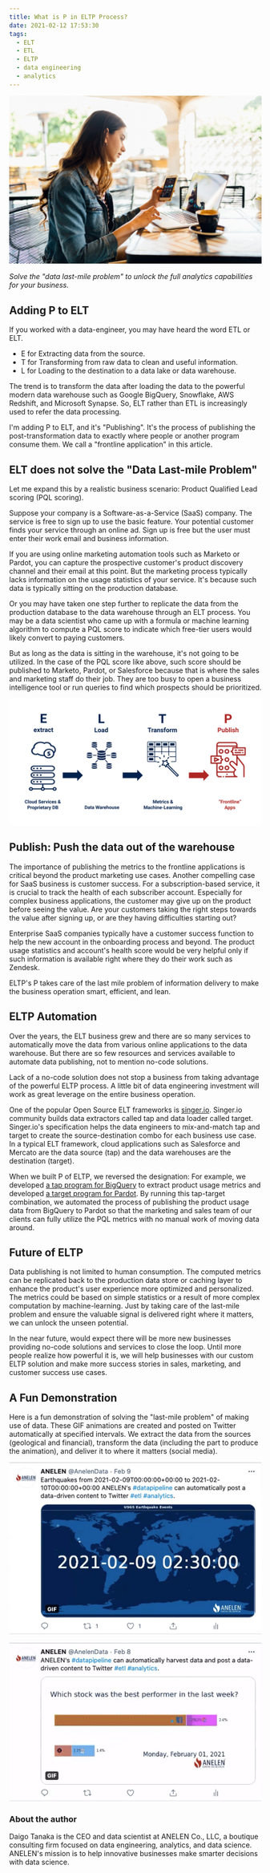 ```yaml
---
title: What is P in ELTP Process?
date: 2021-02-12 17:53:30
tags:
  - ELT
  - ETL
  - ELTP
  - data engineering
  - analytics
---
```

![data, where you need](/images/iStock-1150767851.jpg)

*Solve the "data last-mile problem" to unlock the full analytics capabilities for your business.*

## Adding P to ELT

If you worked with a data-engineer, you may have heard the word ETL or ELT.

- E for Extracting data from the source.
- T for Transforming from raw data to clean and useful information.
- L for Loading to the destination to a data lake or data warehouse.

The trend is to transform the data after loading the data to the powerful modern data warehouse such as Google BigQuery, Snowflake, AWS Redshift, and Microsoft Synapse. So, ELT rather than ETL is increasingly used to refer the data processing.

I'm adding P to ELT, and it's "Publishing". It's the process of publishing the post-transformation data to exactly where people or another program consume them. We call a "frontline application" in this article.

## ELT does not solve the "Data Last-mile Problem"

Let me expand this by a realistic business scenario: Product Qualified Lead scoring (PQL scoring).

Suppose your company is a Software-as-a-Service (SaaS) company. The service is free to sign up to use the basic feature. Your potential customer finds your service through an online ad. Sign up is free but the user must enter their work email and business information.

If you are using online marketing automation tools such as Marketo or Pardot, you can capture the prospective customer's product discovery channel and their email at this point. But the marketing process typically lacks information on the usage statistics of your service. It's because such data is typically sitting on the production database.

Or you may have taken one step further to replicate the data from the production database to the data warehouse through an ELT process. You may be a data scientist who came up with a formula or machine learning algorithm to compute a PQL score to indicate which free-tier users would likely convert to paying customers.

But as long as the data is sitting in the warehouse, it's not going to be utilized. In the case of the PQL score like above, such score should be published to Marketo, Pardot, or Salesforce because that is where the sales and marketing staff do their job. They are too busy to open a business intelligence tool or run queries to find which prospects should be prioritized.

![ELTP process](/images/eltp.png)

## Publish: Push the data out of the warehouse

The importance of publishing the metrics to the frontline applications is critical beyond the product marketing use cases. Another compelling case for SaaS business is customer success. For a subscription-based service, it is crucial to track the health of each subscriber account. Especially for complex business applications, the customer may give up on the product before seeing the value. Are your customers taking the right steps towards the value after signing up, or are they having difficulties starting out?

Enterprise SaaS companies typically have a customer success function to help the new account in the onboarding process and beyond. The product usage statistics and account's health score would be very helpful only if such information is available right where they do their work such as Zendesk.

ELTP's P takes care of the last mile problem of information delivery to make the business operation smart, efficient, and lean.

## ELTP Automation

Over the years, the ELT business grew and there are so many services to automatically move the data from various online applications to the data warehouse. But there are so few resources and services available to automate data publishing, not to mention no-code solutions.

Lack of a no-code solution does not stop a business from taking advantage of the powerful ELTP process. A little bit of data engineering investment will work as great leverage on the entire business operation.

One of the popular Open Source ELT frameworks is [singer.io](https://singer.io). Singer.io community builds data extractors called tap and data loader called target. Singer.io's specification helps the data engineers to mix-and-match tap and target to create the source-destination combo for each business use case. In a typical ELT framework, cloud applications such as Salesforce and Mercato are the data source (tap) and the data warehouses are the destination (target).

When we built P of ELTP, we reversed the designation: For example, we developed [a tap program for BigQuery](https://github.com/anelendata/tap-bigquery) to extract product usage metrics and developed [a target program for Pardot](https://github.com/anelendata/target-pardot). By running this tap-target combination, we automated the process of publishing the product usage data from BigQuery to Pardot so that the marketing and sales team of our clients can fully utilize the PQL metrics with no manual work of moving data around.

## Future of ELTP

Data publishing is not limited to human consumption. The computed metrics can be replicated back to the production data store or caching layer to enhance the product's user experience more optimized and personalized. The metrics could be based on simple statistics or a result of more complex computation by machine-learning. Just by taking care of the last-mile problem and ensure the valuable signal is delivered right where it matters, we can unlock the unseen potential.

In the near future, would expect there will be more new businesses providing no-code solutions and services to close the loop. Until more people realize how powerful it is, we will help businesses with our custom ELTP solution and make more success stories in sales, marketing, and customer success use cases.

## A Fun Demonstration

Here is a fun demonstration of solving the "last-mile problem" of making use of data. These GIF animations are created and posted on Twitter automatically at specified intervals. We extract the data from the sources (geological and financial), transform the data (including the part to produce the animation), and deliver it to where it matters (social media).

[![usgs](/images/usgs-twitter.gif)](https://twitter.com/AnelenData/status/1359405517915971586)

[![usgs](/images/stock-twitter.gif)](https://twitter.com/AnelenData/status/1358869327185924106)

### About the author

Daigo Tanaka is the CEO and data scientist at ANELEN Co., LLC, a boutique consulting firm focused on data engineering, analytics, and data science. ANELEN's mission is to help innovative businesses make smarter decisions with data science.
